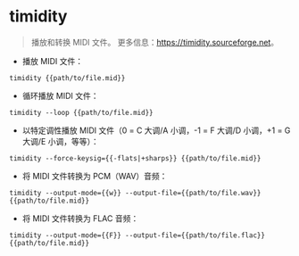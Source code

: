 # timidity

> 播放和转换 MIDI 文件。
> 更多信息：<https://timidity.sourceforge.net>。

- 播放 MIDI 文件：

`timidity {{path/to/file.mid}}`

- 循环播放 MIDI 文件：

`timidity --loop {{path/to/file.mid}}`

- 以特定调性播放 MIDI 文件（0 = C 大调/A 小调，-1 = F 大调/D 小调，+1 = G 大调/E 小调，等等）：

`timidity --force-keysig={{-flats|+sharps}} {{path/to/file.mid}}`

- 将 MIDI 文件转换为 PCM（WAV）音频：

`timidity --output-mode={{w}} --output-file={{path/to/file.wav}} {{path/to/file.mid}}`

- 将 MIDI 文件转换为 FLAC 音频：

`timidity --output-mode={{F}} --output-file={{path/to/file.flac}} {{path/to/file.mid}}`